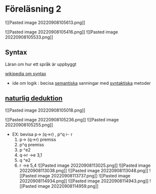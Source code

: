 # Föreläsning 2
![[Pasted image 20220908105613.png]]



![[Pasted image 20220908105416.png]]
![[Pasted image 20220908105533.png]]



## Syntax
 Läran om hur ett språk är uppbyggt

[wikipedia om syntax](https://sv.wikipedia.org/wiki/Syntax)

- ide om logik : becisa [semantiska](https://www.merriam-webster.com/dictionary/semantic) sanningar med [syntaktiska](https://sv.wikipedia.org/wiki/Syntax) metoder



## [naturlig deduktion](https://sv.wikipedia.org/wiki/Deduktion) 

![[Pasted image 20220908105018.png]]

![[Pasted image 20220908105236.png]]
![[Pasted image 20220908105255.png]]

- EX: bevisa p→ (q→r) ,  p^q ⊢  r
	1.  p→ (q→r)     premiss
	2.  p^q      premiss
	3. p        ^e2
	4. q→r       →e 3,1
	5. q            ^e2
	6. r             →e 5,4
![[Pasted image 20220908113025.png]]
![[Pasted image 20220908113038.png]]
![[Pasted image 20220908113048.png]]
![[Pasted image 20220908113737.png]]
![[Pasted image 20220908114934.png]]
![[Pasted image 20220908114943.png]]
![[Pasted image 20220908114959.png]]

